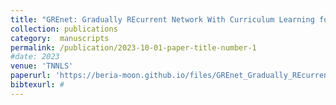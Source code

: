 ```yaml
---
title: "GREnet: Gradually REcurrent Network With Curriculum Learning for 2-D Medical Image Segmentation"
collection: publications
category:  manuscripts
permalink: /publication/2023-10-01-paper-title-number-1
#date: 2023
venue: 'TNNLS'
paperurl: 'https://beria-moon.github.io/files/GREnet_Gradually_REcurrent_Network_With_Curriculum_Learning_for_2-D_Medical_Image_Segmentation.pdf'
bibtexurl: #
---
```

